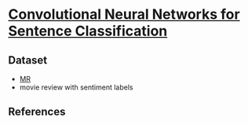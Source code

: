# [Convolutional Neural Networks for Sentence Classification](https://www.aclweb.org/anthology/D14-1181)

## Dataset
- [MR](https://www.kaggle.com/nltkdata/movie-review)
- movie review with sentiment labels

## References
